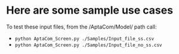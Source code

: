 # Here are some sample use cases

To test these input files, from the /AptaCom/Model/ path call:
*    `python AptaCom_Screen.py ./Samples/Input_file_ss.csv`
*    `python AptaCom_Screen.py ./Samples/Input_file_no_ss.csv`

